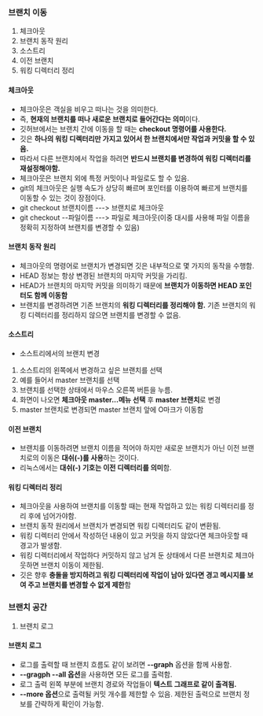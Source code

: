 ### 브랜치 이동


1. 체크아웃
2. 브랜치 동작 원리
3. 소스트리
4. 이전 브랜치
5. 워킹 디렉터리 정리

#### 체크아웃
- 체크아웃은 객실을 비우고 떠나는 것을 의미한다.
- 즉, **현재의 브랜치를 떠나 새로운 브랜치로 들어간다는 의미**이다.
- 깃허브에서는 브랜치 간에 이동을 할 때는 **checkout 명령어를 사용한다.**
- 깃은 **하나의 워킹 디렉터리만 가지고 있어서 한 브랜치에서만 작업과 커밋을 할 수 있음.**
- 따라서 다른 브랜치에서 작업을 하려면 **반드시 브랜치를 변경하여 워킹 디렉터리를 재설정해야함.**
- 체크아웃은 브랜치 외에 특정 커밋이나 파일로도 할 수 있음.
- git의 체크아웃은 실행 속도가 상당히 빠르며 포인터를 이용하여 빠르게 브랜치를 이동할 수 있는 것이 장점이다.
- git checkout 브랜치이름    ---> 브랜치로 체크아웃
- git checkout --파일이름    ---> 파일로 체크아웃(이중 대시를 사용해 파일 이름을 정확히 지정하여 브랜치를 변경할 수 있음)

#### 브랜치 동작 원리
- 체크아웃의 명령어로 브랜치가 변경되면 깃은 내부적으로 몇 가지의 동작을 수행함.
- HEAD 정보는 항상 변경된 브랜치의 마지막 커밋을 가리킴.
- HEAD가 브랜치의 마지막 커밋을 의미하기 때문에 **브랜치가 이동하면 HEAD 포인터도 함께 이동함**
- 브랜치를 변경하려면 기존 브랜치의 **워킹 디렉터리를 정리해야 함.** 기존 브랜치의 워킹 디렉터리를 정리하지 않으면
브랜치를 변경할 수 없음.


#### 소스트리
- 소스트리에서의 브랜치 변경
1. 소스트리의 왼쪽에서 변경하고 싶은 브랜치를 선택
2. 예를 들어서 master 브랜치를 선택
3. 브랜치를 선택한 상태에서 마우스 오른쪽 버튼을 누름.
4. 화면이 나오면 **체크아웃 master...메뉴 선택** 후 **master 브랜치**로 변경
5. master 브랜치로 변경되면 master 브랜치 앞에 O마크가 이동함

#### 이전 브랜치
- 브랜치를 이동하려면 브랜치 이름을 적어야 하지만 새로운 브랜치가 아닌 이전 브랜치로의 이동은 **대쉬(-)를 사용**하는 것이다.
- 리눅스에서는 **대쉬(-) 기호는 이전 디렉터리를 의미**함. 


#### 워킹 디렉터리 정리
- 체크아웃을 사용하여 브랜치를 이동할 때는 현재 작업하고 있는 워킹 디렉터리를 정리 후에 넘어가야함.
- 브랜치 동작 원리에서 브랜치가 변경되면 워킹 디렉터리도 같이 변환됨.
- 워킹 디렉터리 안에서 작성하던 내용이 있고 커밋을 하지 않았다면 체크아웃할 때 경고가 발생함.
- 워킹 디렉터리에서 작업하다 커밋하지 않고 남겨 둔 상태에서 다른 브랜치로 체크아웃하면 브랜치 이동이 제한됨.
- 깃은 향후 **충돌을 방지하려고 워킹 디렉터리에 작업이 남아 있다면 경고 메시지를 보여 주고 브랜치를 변경할 수 없게 제한**함

### 브랜치 공간

1. 브랜치 로그

#### 브랜치 로그
- 로그를 출력할 때 브랜치 흐름도 같이 보려면 **--graph** 옵션을 함께 사용함.
- **--gragph --all 옵션**을 사용하면 모든 로그를 출력함.
- 로그 출력 왼쪽 부분에 브랜치 경로와 작업들이 **텍스트 그래프로 같이 출격됨.**
- **--more 옵션**으로 출력될 커밋 개수를 제한할 수 있음. 제한된 출력으로 브랜치 정보를 간략하게 확인이 가능함.
